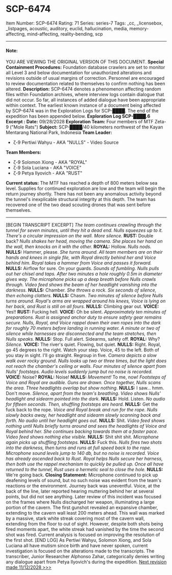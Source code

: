 # SCP-6474
Item Number: SCP-6474
Rating: 71
Series: series-7
Tags: _cc, _licensebox, _listpages, acoustic, auditory, euclid, hallucination, media, memory-affecting, mind-affecting, reality-bending, scp

---

#### Note:
YOU ARE VIEWING THE ORIGINAL VERSION OF THIS DOCUMENT.
**Special Containment Procedures:** Foundation database crawlers are set to monitor all Level 3 and below documentation for unauthorized alterations and revisions outside of usual margins of correction. Personnel are encouraged to review documentation related to themselves to confirm nothing has been altered.
**Description:** SCP-6474 denotes a phenomenon affecting random files within Foundation archives, where interview logs contain dialogue that did not occur. So far, all instances of added dialogue have been appropriate within context.
The earliest known instance of a document being affected by SCP-6474 was in the Exploration Logs for SCP-████. The end of the expedition has been appended below.
**Exploration Log SCP-████.6 Excerpt :**
**Date:** 09/28/2028
**Exploration Team:** Four members of MTF Zeta-9 ("Mole Rats")
**Subject:** SCP-████/40 kilometers northwest of the Kayan Mentarang National Park, Indonesia
**Team Leader:**
  * ζ-9 Pertiwi Wahyu - AKA "NULLS" - Video Source

**Team Members:**
  * ζ-9 Solomon Xiong - AKA "ROYAL"
  * ζ-9 Sola Luciana - AKA "VOICE"
  * ζ-9 Petya Ilyovich - AKA "RUST"

**Current status:** The MTF has reached a depth of 800 meters below sea level. Supplies for continued exploration are low and the team will begin the return journey shortly. There has not been any anomalous activity beyond the tunnel's inexplicable structural integrity at this depth. The team has recovered one of the two dead scouting drones that was sent before themselves.
* * *
[BEGIN TRANSCRIPT EXCERPT]
_The team continues crawling through the tunnel for seven minutes, until they hit a dead end. Nulls squeezes up to it. There's a circular impression on the wall. More silence._
**RUST:** Double back?
_Nulls shakes her head, moving the camera. She places her hand on the wall, then knocks on it with the other._
**ROYAL:** Hollow.
_Nulls nods._
**NULLS:** Hammer, please.
_She turns around. All team members are on their hands and knees in single file, with Royal directly behind her and Voice behind him. Royal takes a hammer from Voice and passes it forward._
**NULLS:** Airflow for sure. On your guards.
_Sounds of fumbling. Nulls pulls out her chisel and taps. After two minutes a hole roughly 0.5m in diameter gives way. The microphone picks up a deep breath before Nulls crawls through. Video feed shows the beam of her headlight vanishing into the darkness._
**NULLS:** Chamber.
_She throws a rock. Six seconds of silence, then echoing clatters._
**NULLS:** Chasm.
_Two minutes of silence before Nulls turns around. Royal's arms are wrapped around his knees, Voice is lying on her back, and Rust is still on all fours._
**NULLS:** Climbing gear out.
**VOICE:** Yes!!
**RUST:** Fucking hell.
**VOICE:** Oh be silent.
_Approximately ten minutes of preparations. Rust is assigned anchor duty to ensure safety gear remains secure. Nulls, Royal, and Voice rappel down their own ropes into the dark for roughly 70 meters before landing in running water. A minute or two of silence while harnesses are disconnected and the team stretches, then Nulls speaks._
**NULLS:** Stop. Full alert. Sidearms, safety off.
**ROYAL:** Why?
_Silence._
**VOICE:** The river's quiet. Flowing, but quiet.
**NULLS:** Right. Royal, go 45 degrees to the right. Watch your step. Voice, 45 to the left. Both of you stay in sight. I'll go straight. Regroup in five.
_Camera depicts a slow walk over rocky ground. Nulls looks up two or three times, but the light does not reach the chamber's ceiling or walls. Four minutes of silence apart from Nulls' footsteps. Audio levels suddenly jump but no noise is recorded._
**VOICE:** Noise?
**ROYAL:** Noise!
**NULLS:** _Movement!_ To me, now!
_Footsteps of Voice and Royal are audible. Guns are drawn. Once together, Nulls scans the area. Three headlights overlap but show nothing._
**NULLS:** I saw… hmm. Don't move.
_Silence, apart from the team's breathing. Video shows Nulls' headlight and sidearm pointed into the dark._
**NULLS:** Hold. Listen.
_No audio for fifteen seconds. Then, shuffling footsteps are heard._
**NULLS:** Get the fuck back to the rope.
_Voice and Royal break and run for the rope. Nulls slowly backs away, her headlight and sidearm slowly scanning back and forth. No audio until her headlight goes out._
**NULLS:** Shit.
_Video feed shows nothing until Nulls briefly turns around and sees the headlights of Voice and Royal behind her. She continues backing towards them at a faster pace. Video feed shows nothing else visible._
**NULLS:** Shit shit shit.
_Microphone again picks up shuffling footsteps._
**NULLS:** Fuck this.
_Nulls fires two shots into the darkness, then turns and runs at full speed back to the rope. Microphone sound levels jump to 140 db, but no noise is recorded. Voice has already ascended back to Rust. Royal helps Nulls secure her harness, then both use the rappel mechanism to quickly be pulled up. Once all have returned to the tunnel, Rust uses a hermetic seal to close the hole._
**NULLS:** We're going back.
**Closing Statement:** Microphone continued to pick up deafening levels of sound, but no such noise was evident from the team's reactions or the environment. Journey back was uneventful. Voice, at the back of the line, later reported hearing muttering behind her at several points, but did not see anything. Later review of this incident was focused on the frames where Nulls discharged her weapon, illuminating a large portion of the cavern. The first gunshot revealed an expansive chamber, extending to the cavern wall least 200 meters ahead. This wall was marked by a massive, stark white streak covering most of the cavern wall, extending from the floor to out of sight. However, despite both shots being fired moments apart, the white streak had vanished by the time the second shot was fired. Current analysis is focused on improving the resolution of the first shot.
[END LOG]
As Pertiwi Wahyu, Solomon Xiong, and Sola Luciana all have mutism since birth and have never spoken, current investigation is focused on the alterations made to the transcripts. The transcriber, Junior Researcher Alphonso Zahar, categorically denies writing any dialogue apart from Petya Ilyovich's during the expedition.
[Next revision made 11/12/2028 >>>](http://www.scp-wiki.net/scp-6474/offset/1)